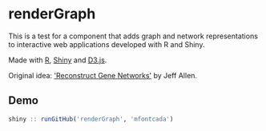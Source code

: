 renderGraph
=======

This is a test for a component that adds graph and network representations to interactive web applications developed with R and Shiny.

Made with [R](http://www.r-project.org/), [Shiny](http://shiny.rstudio.com/) and [D3.js](http://d3js.org/).

Original idea: ['Reconstruct Gene Networks'](http://trestletechnology.net/2012/12/reconstruct-gene-networks/) by Jeff Allen.

## Demo

```r
shiny :: runGitHub('renderGraph', 'mfontcada')
```